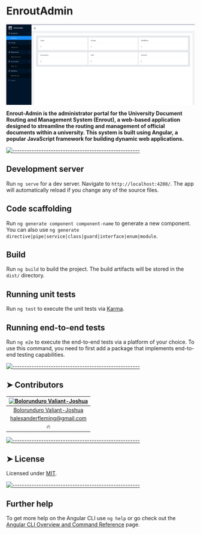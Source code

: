 # EnroutAdmin

<img src="./src/assets/app.png" alt="Enrout App" align="center">

<p>
  <b>Enrout-Admin is the administrator portal for the University Document Routing and Management System (Enrout), a web-based application designed to streamline the routing and management of official documents within a university. This system is built using Angular, a popular JavaScript framework for building dynamic web applications.</b></br>
</p>

[![-----------------------------------------------------](https://raw.githubusercontent.com/andreasbm/readme/master/assets/lines/colored.png)](#contributors)


## Development server

Run `ng serve` for a dev server. Navigate to `http://localhost:4200/`. The app will automatically reload if you change any of the source files.

## Code scaffolding

Run `ng generate component component-name` to generate a new component. You can also use `ng generate directive|pipe|service|class|guard|interface|enum|module`.

## Build

Run `ng build` to build the project. The build artifacts will be stored in the `dist/` directory.

## Running unit tests

Run `ng test` to execute the unit tests via [Karma](https://karma-runner.github.io).

## Running end-to-end tests

Run `ng e2e` to execute the end-to-end tests via a platform of your choice. To use this command, you need to first add a package that implements end-to-end testing capabilities.

[![-----------------------------------------------------](https://raw.githubusercontent.com/andreasbm/readme/master/assets/lines/colored.png)](#contributors)

## ➤ Contributors


| [<img alt="Bolorunduro Valiant-Joshua" src="https://avatars.githubusercontent.com/u/20609046?v=4" width="100">](https://twitter.com/bolorundurovb) |
|:--------------------------------------------------:|
| [Bolorunduro Valiant-Joshua](https://twitter.com/bolorundurovb) |
| [halexanderfleming@gmail.com](mailto:halexanderfleming@gmail.com) |
| 🔥                                               |


[![-----------------------------------------------------](https://raw.githubusercontent.com/andreasbm/readme/master/assets/lines/colored.png)](#license)

## ➤ License

Licensed under [MIT](https://opensource.org/licenses/MIT).

[![-----------------------------------------------------](https://raw.githubusercontent.com/andreasbm/readme/master/assets/lines/colored.png)](#contributors)

## Further help

To get more help on the Angular CLI use `ng help` or go check out the [Angular CLI Overview and Command Reference](https://angular.io/cli) page.
